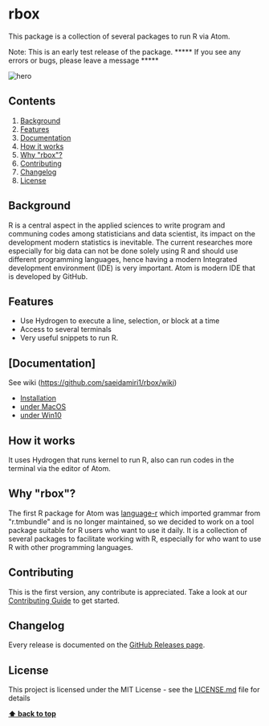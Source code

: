 # rbox

This package is a collection of several packages to run R via Atom.

Note: This is an early test release of the package.
***** If you see any errors or bugs, please leave a message *****

![hero](https://raw.githubusercontent.com/saeidamiri1/generalfiles/master/rec1.gif)



## Contents
1. [Background](#background)
2. [Features](#features)
3. [Documentation](#plugins-for-hydrogen)
4. [How it works](#how-it-works)
5. [Why "rbox"?](#why-rbox)
6. [Contributing](#contributing)
7. [Changelog](#changelog)
8. [License](#license)

## Background

R is a central aspect in the applied sciences to write program and communing codes among statisticians and data scientist, its impact on the development modern statistics is inevitable.  The current researches  more especially for big data  can not be done solely using R and should use different programming languages, hence having a modern Integrated development environment (IDE) is very important. Atom is modern IDE that is developed by GitHub.


## Features
- Use Hydrogen to execute a line, selection, or block at a time
- Access to several terminals
- Very useful snippets to run R.

## [Documentation]
See wiki (https://github.com/saeidamiri1/rbox/wiki)

- [Installation](https://github.com/saeidamiri1/rbox/wiki/Installation)
- [under MacOS](https://github.com/saeidamiri1/rbox/wiki/Under-MacOS)
- [under Win10](https://github.com/saeidamiri1/rbox/wiki/UnderWin)

## How it works
It uses Hydrogen that runs kernel to run R, also can run codes in the terminal via the editor of Atom.

## Why "rbox"?
The first R package for Atom was [language-r](https://atom.io/packages/language-r) which imported grammar from "r.tmbundle" and is no longer maintained, so we decided to work on a tool package suitable for R users who want to use it daily.
It is a collection of several packages to facilitate working with R, especially for who want to use R with other programming languages.


## Contributing

This is the first version, any contribute is appreciated. Take a look at our [Contributing Guide](https://github.com/saeidamiri1/rbox/blob/master/CONTRIBUTING.md) to get started.

## Changelog

Every release is documented on the [GitHub Releases page](https://github.com/saeidamiri1/rbox/releases).


## License

This project is licensed under the MIT License - see the [LICENSE.md](https://github.com/saeidamiri1/rbox/blob/master/LICENSE.md) file for details

**[⬆ back to top](#contents)**
